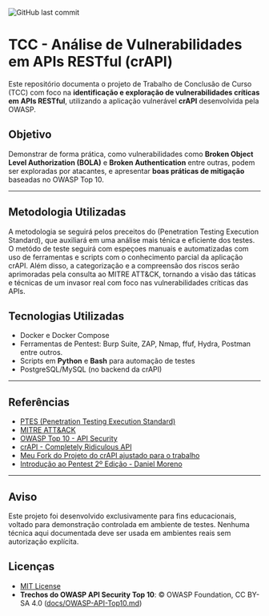 ![GitHub last commit](https://img.shields.io/github/last-commit/ViniciusH97/Analise-Vulnerabilidades-API-crAPI)

# TCC - Análise de Vulnerabilidades em APIs RESTful (crAPI)

Este repositório documenta o projeto de Trabalho de Conclusão de Curso (TCC) com foco na **identificação e exploração de vulnerabilidades críticas em APIs RESTful**, utilizando a aplicação vulnerável **crAPI** desenvolvida pela OWASP.

## Objetivo

Demonstrar de forma prática, como vulnerabilidades como **Broken Object Level Authorization (BOLA)** e **Broken Authentication** entre outras, podem ser exploradas por atacantes, e apresentar **boas práticas de mitigação** baseadas no OWASP Top 10.

---

## Metodologia Utilizadas

A metodologia se seguirá pelos preceitos do (Penetration Testing Execution Standard), que auxiliará em uma análise mais ténica e eficiente dos testes. O metódo de teste seguirá com espeçoes manuais e automatizadas com uso de ferramentas e scripts com o conhecimento parcial da aplicação crAPI. Além disso, a categorização e a compreensão dos riscos serão aprimoradas pela consulta ao MITRE ATT&CK, tornando a visão das táticas e técnicas de um invasor real com foco nas vulnerabilidades críticas das APIs.

## Tecnologias Utilizadas

- Docker e Docker Compose
- Ferramentas de Pentest: Burp Suite, ZAP, Nmap, ffuf, Hydra, Postman entre outros.
- Scripts em **Python** e **Bash** para automação de testes
- PostgreSQL/MySQL (no backend da crAPI)

---

## Referências
- [PTES (Penetration Testing Execution Standard)](http://www.pentest-standard.org/index.php/Main_Page)
- [MITRE ATT&ACK](https://attack.mitre.org/)
- [OWASP Top 10 - API Security](https://owasp.org/www-project-api-security/)
- [crAPI - Completely Ridiculous API](https://github.com/OWASP/crAPI)
- [Meu Fork do Projeto do crAPI ajustado para o trabalho](https://github.com/ViniciusH97/crAPI.git)
- [Introdução ao Pentest 2º Edição - Daniel Moreno](https://www.novatec.com.br/livros/introducao-pentest-2ed/)

---

## Aviso 

Este projeto foi desenvolvido exclusivamente para fins educacionais, voltado para demonstração controlada em ambiente de testes. Nenhuma técnica aqui documentada deve ser usada em ambientes reais sem autorização explícita.

## Licenças

- [MIT License](LICENSE)    
- **Trechos do OWASP API Security Top 10**: © OWASP Foundation, CC BY-SA 4.0 ([docs/OWASP-API-Top10.md](docs/OWASP-API-Top10.md))
